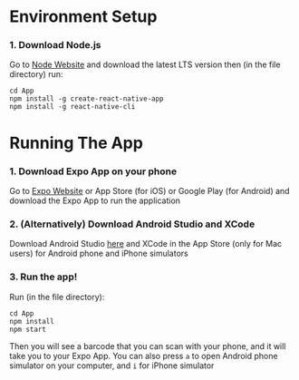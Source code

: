 # Environment Setup
### 1. Download Node.js
Go to [Node Website](https://nodejs.org/en/download/) and download the latest LTS version
then (in the file directory) run:
```
cd App
npm install -g create-react-native-app
npm install -g react-native-cli
```

# Running The App
### 1. Download Expo App on your phone
Go to [Expo Website](https://expo.dev/client) or App Store (for iOS) or Google Play (for Android) and download the Expo App to run the application
### 2. (Alternatively) Download Android Studio and XCode
Download Android Studio [here](https://developer.android.com/studio?gclid=Cj0KCQjwqoibBhDUARIsAH2OpWhiFZJRsuSpU4ZtypSuG0qP4YuG_Bpelr2yrSXCFFZvZD0g7M73Ie0aAkIDEALw_wcB&gclsrc=aw.ds) and XCode in the App Store (only for Mac users) for Android phone and iPhone simulators
### 3. Run the app!
Run (in the file directory):
```
cd App
npm install
npm start
```
Then you will see a barcode that you can scan with your phone, and it will take you to your Expo App. You can also press `a` to open Android phone simulator on your computer, and `i` for iPhone simulator